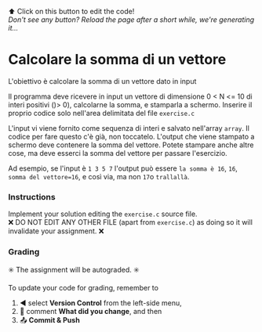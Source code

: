 
<!-- NO EDITS ABOVE THIS LINE -->

⬆️ Click on this button to edit the code!  
_Don't see any button? Reload the page after a short while, we're generating it..._

# Calcolare la somma di un vettore

L'obiettivo è calcolare la somma di un vettore dato in input

Il programma deve ricevere in input un vettore di dimensione 0 < N <= 10 di interi positivi ()> 0), calcolarne la somma, e stamparla a schermo. Inserire il proprio codice solo nell'area delimitata del file `exercise.c`

L'input vi viene fornito come sequenza di interi e salvato nell'array `array`. Il codice per fare questo c'è già, non toccatelo. 
L'output che viene stampato a schermo deve contenere la somma del vettore. Potete stampare anche altre cose, ma deve esserci la somma del vettore per passare l'esercizio.

Ad esempio, se l'input è `1 3 5 7` l'output può essere `la somma è 16`, `16`, `somma del vettore=16`, e così via, ma non `17`o `trallallà`.

### Instructions

Implement your solution editing the `exercise.c` source file.  
❌ DO NOT EDIT ANY OTHER FILE (apart from `exercise.c`) as doing so it will invalidate your assignment. ❌

### Grading

✳️ The assignment will be autograded. ✳️

To update your code for grading, remember to 

1. ◀️ select **Version Control** from the left-side menu, 
2. 📝 comment **What did you change**, and then 
3. 📤 **Commit & Push**

